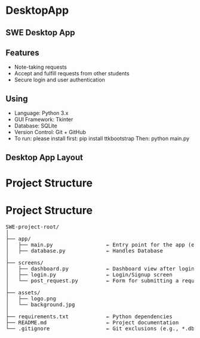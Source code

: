 # DesktopApp
## SWE Desktop App 

## Features
- Note-taking requests
- Accept and fulfill requests from other students
- Secure login and user authentication

## Using
- Language: Python 3.x
- GUI Framework: Tkinter
- Database: SQLite 
- Version Control: Git + GitHub
- To run: please install first:
   pip install ttkbootstrap
  Then: python main.py 

  

## Desktop App Layout

# Project Structure

# Project Structure

<pre>
SWE-project-root/
│
├── app/                        
│   ├── main.py                 ← Entry point for the app (equivalent to `page.tsx`)
│   ├── database.py             ← Handles Database
│
├── screens/                    
│   ├── dashboard.py            ← Dashboard view after login
│   ├── login.py                ← Login/Signup screen
│   └── post_request.py         ← Form for submitting a request
│
├── assets/                     
│   ├── logo.png
│   └── background.jpg
│
├── requirements.txt            ← Python dependencies
├── README.md                   ← Project documentation
└── .gitignore                  ← Git exclusions (e.g., *.db, __pycache__)
</pre>
